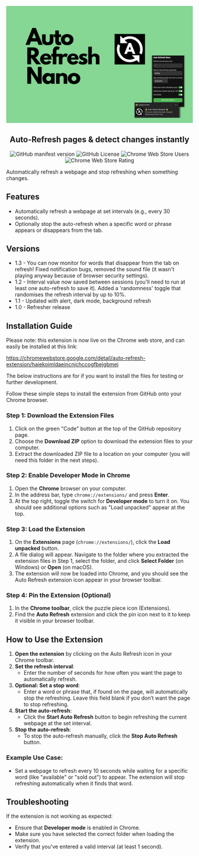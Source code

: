<div align="center">

![Auto Refresh Nano](resources/autorefreshnano.png)

<h2>Auto-Refresh pages & detect changes instantly</h2>

![GitHub manifest version](https://img.shields.io/github/manifest-json/v/joshuaisaact/Auto-refresher)
![GitHub License](https://img.shields.io/github/license/joshuaisaact/Auto-refresher)
![Chrome Web Store Users](https://img.shields.io/chrome-web-store/users/haiekoimldaeincnjchccogfbejgbmej)
![Chrome Web Store Rating](https://img.shields.io/chrome-web-store/rating/haiekoimldaeincnjchccogfbejgbmej)
</div>

Automatically refresh a webpage and stop refreshing when something changes.

## Features
- Automatically refresh a webpage at set intervals (e.g., every 30 seconds).
- Optionally stop the auto-refresh when a specific word or phrase appears or disappears from the tab.

## Versions
- 1.3 - You can now monitor for words that disappear from the tab on refresh! Fixed notification bugs, removed the sound file (it wasn't playing anyway because of browser security settings).
- 1.2 - Interval value now saved between sessions (you'll need to run at least one auto-refresh to save it). Added a 'randomness' toggle that randomises the refresh interval by up to 10%.
- 1.1 - Updated with alert, dark mode, background refresh
- 1.0 - Refresher release

## Installation Guide

Please note: this extension is now live on the Chrome web store, and can easily be installed at this link:

https://chromewebstore.google.com/detail/auto-refresh-extension/haiekoimldaeincnjchccogfbejgbmej

The below instructions are for if you want to install the files for testing or further development.

Follow these simple steps to install the extension from GitHub onto your Chrome browser.

### Step 1: Download the Extension Files
1. Click on the green "Code" button at the top of the GitHub repository page.
2. Choose the **Download ZIP** option to download the extension files to your computer.
3. Extract the downloaded ZIP file to a location on your computer (you will need this folder in the next steps).

### Step 2: Enable Developer Mode in Chrome
1. Open the **Chrome** browser on your computer.
2. In the address bar, type `chrome://extensions/` and press **Enter**.
3. At the top right, toggle the switch for **Developer mode** to turn it on. You should see additional options such as "Load unpacked" appear at the top.

### Step 3: Load the Extension
1. On the **Extensions** page (`chrome://extensions/`), click the **Load unpacked** button.
2. A file dialog will appear. Navigate to the folder where you extracted the extension files in Step 1, select the folder, and click **Select Folder** (on Windows) or **Open** (on macOS).
3. The extension will now be loaded into Chrome, and you should see the Auto Refresh extension icon appear in your browser toolbar.

### Step 4: Pin the Extension (Optional)
1. In the **Chrome toolbar**, click the puzzle piece icon (Extensions).
2. Find the **Auto Refresh** extension and click the pin icon next to it to keep it visible in your browser toolbar.

## How to Use the Extension

1. **Open the extension** by clicking on the Auto Refresh icon in your Chrome toolbar.
2. **Set the refresh interval**:
   - Enter the number of seconds for how often you want the page to automatically refresh.
3. **Optional: Set a stop word**:
   - Enter a word or phrase that, if found on the page, will automatically stop the refreshing. Leave this field blank if you don’t want the page to stop refreshing.
4. **Start the auto-refresh**:
   - Click the **Start Auto Refresh** button to begin refreshing the current webpage at the set interval.
5. **Stop the auto-refresh**:
   - To stop the auto-refresh manually, click the **Stop Auto Refresh** button.

### Example Use Case:
- Set a webpage to refresh every 10 seconds while waiting for a specific word (like "available" or "sold out") to appear. The extension will stop refreshing automatically when it finds that word.

## Troubleshooting

If the extension is not working as expected:
- Ensure that **Developer mode** is enabled in Chrome.
- Make sure you have selected the correct folder when loading the extension.
- Verify that you've entered a valid interval (at least 1 second).


